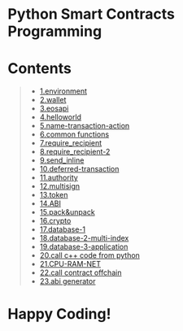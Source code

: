 # Python Smart Contracts Programming

# Contents

> - [1.environment](https://uuosio.github.io/python-smart-contract-programming/01.environment.html)
> - [2.wallet](https://uuosio.github.io/python-smart-contract-programming/02.wallet.html)
> - [3.eosapi](https://uuosio.github.io/python-smart-contract-programming/03.eosapi.html)
> - [4.helloworld](https://uuosio.github.io/python-smart-contract-programming/04.helloworld.html)
> - [5.name-transaction-action](https://uuosio.github.io/python-smart-contract-programming/05.name-transaction-action.html)
> - [6.common functions](https://uuosio.github.io/python-smart-contract-programming/06.common-functions.html)
> - [7.require_recipient](https://uuosio.github.io/python-smart-contract-programming/07.require_recipient.html)
> - [8.require_recipient-2](https://uuosio.github.io/python-smart-contract-programming/08.require_recipient-2.html)
> - [9.send_inline](https://uuosio.github.io/python-smart-contract-programming/09.send_inline.html)
> - [10.deferred-transaction](https://uuosio.github.io/python-smart-contract-programming/10.deferred-transaction.html)
> - [11.authority](https://uuosio.github.io/python-smart-contract-programming/11.authority.html)
> - [12.multisign](https://uuosio.github.io/python-smart-contract-programming/12.multi-sign.html)
> - [13.token](https://uuosio.github.io/python-smart-contract-programming/13.token.html)
> - [14.ABI](https://uuosio.github.io/python-smart-contract-programming/14.abi.html)
> - [15.pack&unpack](https://uuosio.github.io/python-smart-contract-programming/15.pack&unpack.html)
> - [16.crypto](https://uuosio.github.io/python-smart-contract-programming/16.crypto.html)
> - [17.database-1](https://uuosio.github.io/python-smart-contract-programming/17.database-1.html)
> - [18.database-2-multi-index](https://uuosio.github.io/python-smart-contract-programming/18.database-multiindex.html)
> - [19.database-3-application](https://uuosio.github.io/python-smart-contract-programming/19.database-3-implementation.html)
> - [20.call c++ code from python](https://uuosio.github.io/python-smart-contract-programming/20.call-c++-contract.html)
> - [21.CPU-RAM-NET](https://uuosio.github.io/python-smart-contract-programming/21.CPU-RAM-NET.html)
> - [22.call contract offchain](https://uuosio.github.io/python-smart-contract-programming/22-call-contract-offchain.html)
> - [23.abi generator](https://uuosio.github.io/python-smart-contract-programming/23-abi-generator.html)


# Happy Coding!
